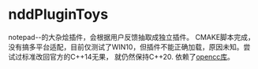 # nddPluginToys
notepad--的大杂烩插件，会根据用户反馈抽取成独立插件。
CMAKE脚本完成，没有搞多平台适配，目前仅测试了WIN10，但插件不能正确加载，原因未知。尝试过标准改回官方的C++14无果， 就仍然保持C++20.
依赖了[opencc库](https://github.com/BYVoid/OpenCC)。

